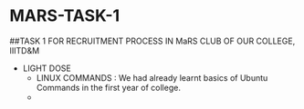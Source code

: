 # MARS-TASK-1
##TASK 1 FOR RECRUITMENT PROCESS IN MaRS CLUB OF OUR COLLEGE, IIITD&amp;M
- LIGHT DOSE
   - LINUX COMMANDS : We had already learnt basics of Ubuntu Commands in the first year of college.
  - 
